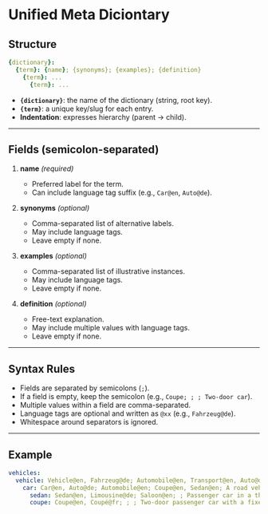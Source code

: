 # Unified Meta Diciontary

## Structure

```yaml
{dictionary}:
  {term}: {name}; {synonyms}; {examples}; {definition}
    {term}: ...
      {term}: ...
```

* **`{dictionary}`**: the name of the dictionary (string, root key).
* **`{term}`**: a unique key/slug for each entry.
* **Indentation**: expresses hierarchy (parent → child).

---

## Fields (semicolon-separated)

1. **name** *(required)*

   * Preferred label for the term.
   * Can include language tag suffix (e.g., `Car@en`, `Auto@de`).

2. **synonyms** *(optional)*

   * Comma-separated list of alternative labels.
   * May include language tags.
   * Leave empty if none.

3. **examples** *(optional)*

   * Comma-separated list of illustrative instances.
   * May include language tags.
   * Leave empty if none.

4. **definition** *(optional)*

   * Free-text explanation.
   * May include multiple values with language tags.
   * Leave empty if none.

---

## Syntax Rules

* Fields are separated by semicolons (`;`).
* If a field is empty, keep the semicolon (e.g., `Coupe; ; ; Two-door car`).
* Multiple values within a field are comma-separated.
* Language tags are optional and written as `@xx` (e.g., `Fahrzeug@de`).
* Whitespace around separators is ignored.

---

## Example

```yaml
vehicles:
  vehicle: Vehicle@en, Fahrzeug@de; Automobile@en, Transport@en, Auto@de; Sedan@en, SUV@en; A means of transporting people or goods@en, Ein Mittel zur Beförderung von Personen oder Gütern@de
    car: Car@en, Auto@de; Automobile@en; Coupe@en, Sedan@en; A road vehicle with four wheels@en, Ein vierrädriges Straßenfahrzeug@de
      sedan: Sedan@en, Limousine@de; Saloon@en; ; Passenger car in a three-box configuration@en, Personenkraftwagen in Dreibox-Bauweise@de
      coupe: Coupe@en, Coupé@fr; ; ; Two-door passenger car with a fixed roof@en
```
